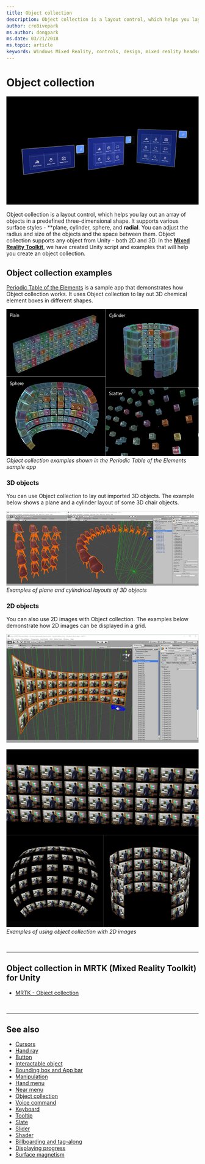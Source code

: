 ```yaml
---
title: Object collection
description: Object collection is a layout control, which helps you lay out an array of objects in a predefined three-dimensional shape.
author: cre8ivepark
ms.author: dongpark
ms.date: 03/21/2018
ms.topic: article
keywords: Windows Mixed Reality, controls, design, mixed reality headset, windows mixed reality headset, virtual reality headset, HoloLens, object collection, 2D, 3D, MRTK, Mixed Reality Toolkit
---
```


# Object collection

![Object collection used in the Periodic Table of the Elements app](images/UX_Hero_ObjectCollection.jpg)<br>

Object collection is a layout control, which helps you lay out an array of objects in a predefined three-dimensional shape. It supports various surface styles - **plane, cylinder, sphere, and **radial**. You can adjust the radius and size of the objects and the space between them. Object collection supports any object from Unity - both 2D and 3D. In the **[Mixed Reality Toolkit](https://microsoft.github.io/MixedRealityToolkit-Unity/Documentation/README_ObjectCollection.html)**, we have created Unity script and examples that will help you create an object collection.

## Object collection examples

[Periodic Table of the Elements](../develop/unity/periodic-table-of-the-elements.md) is a sample app that demonstrates how Object collection works. It uses Object collection to lay out 3D chemical element boxes in different shapes.

![Object collection examples shown in the Periodic Table of the Elements app](images/periodictable-collections-1000px.jpg)<br>
*Object collection examples shown in the Periodic Table of the Elements sample app*

### 3D objects

You can use Object collection to lay out imported 3D objects. The example below shows a plane and a cylinder layout of some 3D chair objects.

![Examples of plane and cylindrical layouts of 3D objects](images/objectcollection-3dobjects-1000px.jpg)<br>
*Examples of plane and cylindrical layouts of 3D objects*

### 2D objects

You can also use 2D images with Object collection. The examples below demonstrate how 2D images can be displayed in a grid.

![An example of 2D images with Object collection](images/940px-layout-3dobjects-3.jpg)

![An example of 2D images with Object collection](images/940px-layout-2dimages.jpg)<br>
*Examples of using object collection with 2D images*

<br>

---

## Object collection in MRTK (Mixed Reality Toolkit) for Unity

* [MRTK - Object collection](https://microsoft.github.io/MixedRealityToolkit-Unity/Documentation/README_ObjectCollection.html)

<br>

---

## See also

* [Cursors](cursors.md)
* [Hand ray](point-and-commit.md)
* [Button](button.md)
* [Interactable object](interactable-object.md)
* [Bounding box and App bar](app-bar-and-bounding-box.md)
* [Manipulation](direct-manipulation.md)
* [Hand menu](hand-menu.md)
* [Near menu](near-menu.md)
* [Object collection](object-collection.md)
* [Voice command](voice-input.md)
* [Keyboard](keyboard.md)
* [Tooltip](tooltip.md)
* [Slate](slate.md)
* [Slider](slider.md)
* [Shader](shader.md)
* [Billboarding and tag-along](billboarding-and-tag-along.md)
* [Displaying progress](progress.md)
* [Surface magnetism](surface-magnetism.md)
